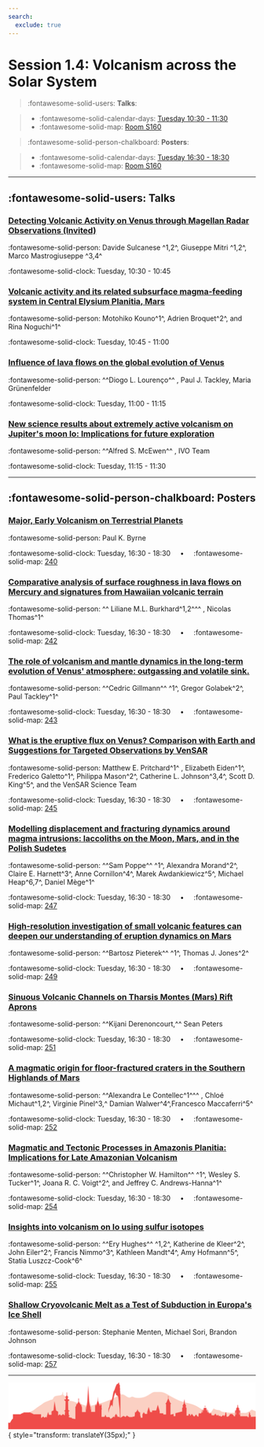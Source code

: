 ```yaml
---
search:
  exclude: true
---
```


# Session 1.4: Volcanism across the Solar System

> :fontawesome-solid-users: **Talks**:

> - :fontawesome-solid-calendar-days: [Tuesday 10:30 - 11:30](../sessions_comparison.md#__tabbed_2_2)
> - :fontawesome-solid-map: [Room S160](../maps_venue.md#__tabbed_1_2)

> :fontawesome-solid-person-chalkboard: **Posters**:

> - :fontawesome-solid-calendar-days: [Tuesday 16:30 - 18:30](../sessions_comparison.md#__tabbed_2_6)
> - :fontawesome-solid-map: [Room S160](../maps_venue.md#__tabbed_1_2)

---

## :fontawesome-solid-users: Talks

### [Detecting Volcanic Activity on Venus through Magellan Radar Observations (Invited)](../abstracts/1-4-1.md)
:fontawesome-solid-person: Davide Sulcanese ^1,2^, Giuseppe Mitri ^1,2^, Marco Mastrogiuseppe ^3,4^

:fontawesome-solid-clock: Tuesday, 10:30 - 10:45

### [Volcanic activity and its related subsurface magma-feeding system in Central Elysium Planitia, Mars](../abstracts/1-4-2.md)
:fontawesome-solid-person: Motohiko Kouno^1^, Adrien Broquet^2^, and Rina Noguchi^1^

:fontawesome-solid-clock: Tuesday, 10:45 - 11:00

### [Influence of lava flows on the global evolution of Venus](../abstracts/1-4-3.md)
:fontawesome-solid-person: ^^Diogo L. Lourenço^^ , Paul J. Tackley, Maria Grünenfelder

:fontawesome-solid-clock: Tuesday, 11:00 - 11:15

### [New science results about extremely active volcanism on Jupiter's moon Io: Implications for future exploration](../abstracts/1-4-4.md)
:fontawesome-solid-person: ^^Alfred S. McEwen^^ , IVO Team

:fontawesome-solid-clock: Tuesday, 11:15 - 11:30

---

## :fontawesome-solid-person-chalkboard: Posters

### [Major, Early Volcanism on Terrestrial Planets](../abstracts/1-4-5.md)
:fontawesome-solid-person: Paul K. Byrne

:fontawesome-solid-clock: Tuesday, 16:30 - 18:30  &nbsp; &nbsp; • &nbsp; &nbsp; :fontawesome-solid-map: [240](../map_poster_boards.md#tuesday)

### [Comparative analysis of surface roughness in lava flows on Mercury and signatures from Hawaiian volcanic terrain](../abstracts/1-4-6.md)
:fontawesome-solid-person: ^^ Liliane M.L. Burkhard^1,2^^^ , Nicolas Thomas^1^

:fontawesome-solid-clock: Tuesday, 16:30 - 18:30  &nbsp; &nbsp; • &nbsp; &nbsp; :fontawesome-solid-map: [242](../map_poster_boards.md#tuesday)

### [The role of volcanism and mantle dynamics in the long-term evolution of Venus' atmosphere: outgassing and volatile sink.](../abstracts/1-4-7.md)
:fontawesome-solid-person: ^^Cedric Gillmann^^ ^1^, Gregor Golabek^2^, Paul Tackley^1^

:fontawesome-solid-clock: Tuesday, 16:30 - 18:30  &nbsp; &nbsp; • &nbsp; &nbsp; :fontawesome-solid-map: [243](../map_poster_boards.md#tuesday)

### [What is the eruptive flux on Venus? Comparison with Earth and Suggestions for Targeted Observations by VenSAR](../abstracts/1-4-8.md)
:fontawesome-solid-person: Matthew E. Pritchard^1^ , Elizabeth Eiden^1^, Frederico Galetto^1^, Philippa Mason^2^, Catherine L. Johnson^3,4^, Scott D. King^5^, and the VenSAR Science Team

:fontawesome-solid-clock: Tuesday, 16:30 - 18:30  &nbsp; &nbsp; • &nbsp; &nbsp; :fontawesome-solid-map: [245](../map_poster_boards.md#tuesday)

### [Modelling displacement and fracturing dynamics around magma intrusions: laccoliths on the Moon, Mars, and in the Polish Sudetes](../abstracts/1-4-9.md)
:fontawesome-solid-person: ^^Sam Poppe^^ ^1\^, Alexandra Morand^2^, Claire E. Harnett^3^, Anne Cornillon^4^, Marek Awdankiewicz^5^, Michael Heap^6,7^, Daniel Mège^1^

:fontawesome-solid-clock: Tuesday, 16:30 - 18:30  &nbsp; &nbsp; • &nbsp; &nbsp; :fontawesome-solid-map: [247](../map_poster_boards.md#tuesday)

### [High-resolution investigation of small volcanic features can deepen our understanding of eruption dynamics on Mars](../abstracts/1-4-10.md)
:fontawesome-solid-person: ^^Bartosz Pieterek^^ ^1^, Thomas J. Jones^2^

:fontawesome-solid-clock: Tuesday, 16:30 - 18:30  &nbsp; &nbsp; • &nbsp; &nbsp; :fontawesome-solid-map: [249](../map_poster_boards.md#tuesday)

### [Sinuous Volcanic Channels on Tharsis Montes (Mars) Rift Aprons](../abstracts/1-4-11.md)
:fontawesome-solid-person: ^^Kijani Derenoncourt,^^  Sean Peters

:fontawesome-solid-clock: Tuesday, 16:30 - 18:30  &nbsp; &nbsp; • &nbsp; &nbsp; :fontawesome-solid-map: [251](../map_poster_boards.md#tuesday)

### [A magmatic origin for floor-fractured craters in the Southern Highlands of Mars](../abstracts/1-4-12.md)
:fontawesome-solid-person: ^^Alexandra Le Contellec^1^^^ , Chloé Michaut^1,2^, Virginie Pinel^3,^ Damian Walwer^4^,Francesco Maccaferri^5^

:fontawesome-solid-clock: Tuesday, 16:30 - 18:30  &nbsp; &nbsp; • &nbsp; &nbsp; :fontawesome-solid-map: [252](../map_poster_boards.md#tuesday)

### [Magmatic and Tectonic Processes in Amazonis Planitia: Implications for Late Amazonian Volcanism](../abstracts/1-4-13.md)
:fontawesome-solid-person: ^^Christopher W. Hamilton^^ ^1^, Wesley S. Tucker^1^, Joana R. C. Voigt^2^, and Jeffrey C. Andrews-Hanna^1^

:fontawesome-solid-clock: Tuesday, 16:30 - 18:30  &nbsp; &nbsp; • &nbsp; &nbsp; :fontawesome-solid-map: [254](../map_poster_boards.md#tuesday)

### [Insights into volcanism on Io using sulfur isotopes](../abstracts/1-4-14.md)
:fontawesome-solid-person: ^^Ery Hughes^^ ^1,2^, Katherine de Kleer^2^, John Eiler^2^, Francis Nimmo^3^, Kathleen Mandt^4^, Amy Hofmann^5^, Statia Luszcz-Cook^6^

:fontawesome-solid-clock: Tuesday, 16:30 - 18:30  &nbsp; &nbsp; • &nbsp; &nbsp; :fontawesome-solid-map: [255](../map_poster_boards.md#tuesday)

### [Shallow Cryovolcanic Melt as a Test of Subduction in Europa's Ice Shell](../abstracts/1-4-15.md)
:fontawesome-solid-person: Stephanie Menten, Michael Sori, Brandon Johnson

:fontawesome-solid-clock: Tuesday, 16:30 - 18:30  &nbsp; &nbsp; • &nbsp; &nbsp; :fontawesome-solid-map: [257](../map_poster_boards.md#tuesday)

---

![Footer](../img/footer.png){  style="transform: translateY(35px);" }
